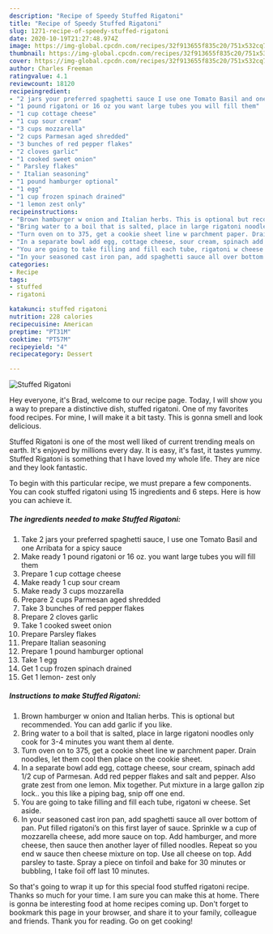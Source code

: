 ```yaml
---
description: "Recipe of Speedy Stuffed Rigatoni"
title: "Recipe of Speedy Stuffed Rigatoni"
slug: 1271-recipe-of-speedy-stuffed-rigatoni
date: 2020-10-19T21:27:48.974Z
image: https://img-global.cpcdn.com/recipes/32f913655f835c20/751x532cq70/stuffed-rigatoni-recipe-main-photo.jpg
thumbnail: https://img-global.cpcdn.com/recipes/32f913655f835c20/751x532cq70/stuffed-rigatoni-recipe-main-photo.jpg
cover: https://img-global.cpcdn.com/recipes/32f913655f835c20/751x532cq70/stuffed-rigatoni-recipe-main-photo.jpg
author: Charles Freeman
ratingvalue: 4.1
reviewcount: 18120
recipeingredient:
- "2 jars your preferred spaghetti sauce I use one Tomato Basil and one Arribata for a spicy sauce"
- "1 pound rigatoni or 16 oz you want large tubes you will fill them"
- "1 cup cottage cheese"
- "1 cup sour cream"
- "3 cups mozzarella"
- "2 cups Parmesan aged shredded"
- "3 bunches of red pepper flakes"
- "2 cloves garlic"
- "1 cooked sweet onion"
- " Parsley flakes"
- " Italian seasoning"
- "1 pound hamburger optional"
- "1 egg"
- "1 cup frozen spinach drained"
- "1 lemon zest only"
recipeinstructions:
- "Brown hamburger w onion and Italian herbs. This is optional but recommended. You can add garlic if you like."
- "Bring water to a boil that is salted, place in large rigatoni noodles only cook for 3-4 minutes you want them al dente."
- "Turn oven on to 375, get a cookie sheet line w parchment paper. Drain noodles, let them cool then place on the cookie sheet."
- "In a separate bowl add egg, cottage cheese, sour cream, spinach add 1/2 cup of Parmesan. Add red pepper flakes and salt and pepper. Also grate zest from one lemon. Mix together. Put mixture in a large gallon zip lock.. you this like a piping bag, snip off one end."
- "You are going to take filling and fill each tube, rigatoni w cheese. Set aside."
- "In your seasoned cast iron pan, add spaghetti sauce all over bottom of pan. Put filled rigatoni’s on this first layer of sauce. Sprinkle w a cup of mozzarella cheese, add more sauce on top. Add hamburger, and more cheese, then sauce then another layer of filled noodles. Repeat so you end w sauce then cheese mixture on top. Use all cheese on top. Add parsley to taste. Spray a piece on tinfoil and bake for 30 minutes or bubbling, I take foil off last 10 minutes."
categories:
- Recipe
tags:
- stuffed
- rigatoni

katakunci: stuffed rigatoni 
nutrition: 228 calories
recipecuisine: American
preptime: "PT31M"
cooktime: "PT57M"
recipeyield: "4"
recipecategory: Dessert

---
```



![Stuffed Rigatoni](https://img-global.cpcdn.com/recipes/32f913655f835c20/751x532cq70/stuffed-rigatoni-recipe-main-photo.jpg)

Hey everyone, it's Brad, welcome to our recipe page. Today, I will show you a way to prepare a distinctive dish, stuffed rigatoni. One of my favorites food recipes. For mine, I will make it a bit tasty. This is gonna smell and look delicious.



Stuffed Rigatoni is one of the most well liked of current trending meals on earth. It's enjoyed by millions every day. It is easy, it's fast, it tastes yummy. Stuffed Rigatoni is something that I have loved my whole life. They are nice and they look fantastic.


To begin with this particular recipe, we must prepare a few components. You can cook stuffed rigatoni using 15 ingredients and 6 steps. Here is how you can achieve it.

<!--inarticleads1-->

##### The ingredients needed to make Stuffed Rigatoni:

1. Take 2 jars your preferred spaghetti sauce, I use one Tomato Basil and one Arribata for a spicy sauce
1. Make ready 1 pound rigatoni or 16 oz. you want large tubes you will fill them
1. Prepare 1 cup cottage cheese
1. Make ready 1 cup sour cream
1. Make ready 3 cups mozzarella
1. Prepare 2 cups Parmesan aged shredded
1. Take 3 bunches of red pepper flakes
1. Prepare 2 cloves garlic
1. Take 1 cooked sweet onion
1. Prepare  Parsley flakes
1. Prepare  Italian seasoning
1. Prepare 1 pound hamburger optional
1. Take 1 egg
1. Get 1 cup frozen spinach drained
1. Get 1 lemon- zest only




<!--inarticleads2-->

##### Instructions to make Stuffed Rigatoni:

1. Brown hamburger w onion and Italian herbs. This is optional but recommended. You can add garlic if you like.
1. Bring water to a boil that is salted, place in large rigatoni noodles only cook for 3-4 minutes you want them al dente.
1. Turn oven on to 375, get a cookie sheet line w parchment paper. Drain noodles, let them cool then place on the cookie sheet.
1. In a separate bowl add egg, cottage cheese, sour cream, spinach add 1/2 cup of Parmesan. Add red pepper flakes and salt and pepper. Also grate zest from one lemon. Mix together. Put mixture in a large gallon zip lock.. you this like a piping bag, snip off one end.
1. You are going to take filling and fill each tube, rigatoni w cheese. Set aside.
1. In your seasoned cast iron pan, add spaghetti sauce all over bottom of pan. Put filled rigatoni’s on this first layer of sauce. Sprinkle w a cup of mozzarella cheese, add more sauce on top. Add hamburger, and more cheese, then sauce then another layer of filled noodles. Repeat so you end w sauce then cheese mixture on top. Use all cheese on top. Add parsley to taste. Spray a piece on tinfoil and bake for 30 minutes or bubbling, I take foil off last 10 minutes.




So that's going to wrap it up for this special food stuffed rigatoni recipe. Thanks so much for your time. I am sure you can make this at home. There is gonna be interesting food at home recipes coming up. Don't forget to bookmark this page in your browser, and share it to your family, colleague and friends. Thank you for reading. Go on get cooking!
